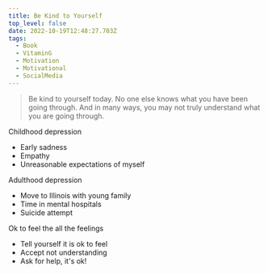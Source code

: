 ```yaml
---
title: Be Kind to Yourself
top_level: false
date: 2022-10-19T12:48:27.703Z
tags:
  - Book
  - VitaminG
  - Motivation
  - Motivational
  - SocialMedia
---
```

> Be kind to yourself today. No one else knows what you have been going through. And in many ways, you may not truly understand what you are going through.

Childhood depression
- Early sadness
- Empathy
- Unreasonable expectations of myself

Adulthood depression
- Move to Illinois with young family
- Time in mental hospitals
- Suicide attempt

Ok to feel the all the feelings
- Tell yourself it is ok to feel
- Accept not understanding
- Ask for help, it's ok!